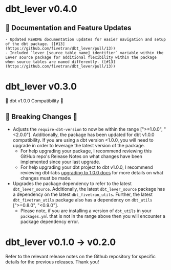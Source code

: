 # dbt_lever v0.4.0
## 🎉 Documentation and Feature Updates
	- Updated README documentation updates for easier navigation and setup of the dbt package. ([#13](https://github.com/fivetran/dbt_lever/pull/13))
	- Included `lever_[source_table_name]_identifier` variable within the Lever source package for additional flexibility within the package when source tables are named differently. ([#13](https://github.com/fivetran/dbt_lever/pull/13))
# dbt_lever v0.3.0
🎉 dbt v1.0.0 Compatibility 🎉
## 🚨 Breaking Changes 🚨
- Adjusts the `require-dbt-version` to now be within the range [">=1.0.0", "<2.0.0"]. Additionally, the package has been updated for dbt v1.0.0 compatibility. If you are using a dbt version <1.0.0, you will need to upgrade in order to leverage the latest version of the package.
  - For help upgrading your package, I recommend reviewing this GitHub repo's Release Notes on what changes have been implemented since your last upgrade.
  - For help upgrading your dbt project to dbt v1.0.0, I recommend reviewing dbt-labs [upgrading to 1.0.0 docs](https://docs.getdbt.com/docs/guides/migration-guide/upgrading-to-1-0-0) for more details on what changes must be made.
- Upgrades the package dependency to refer to the latest `dbt_lever_source`. Additionally, the latest `dbt_lever_source` package has a dependency on the latest `dbt_fivetran_utils`. Further, the latest `dbt_fivetran_utils` package also has a dependency on `dbt_utils` [">=0.8.0", "<0.9.0"].
  - Please note, if you are installing a version of `dbt_utils` in your `packages.yml` that is not in the range above then you will encounter a package dependency error.

# dbt_lever v0.1.0 -> v0.2.0
Refer to the relevant release notes on the Github repository for specific details for the previous releases. Thank you!
